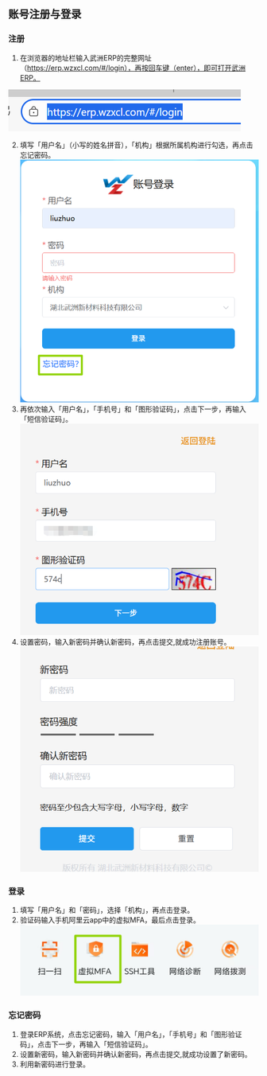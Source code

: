 ## 账号注册与登录
### 注册
 1. 在浏览器的地址栏输入武洲ERP的完整网址（https://erp.wzxcl.com/#/login），再按回车键（enter），即可打开武洲ERP。

 ![图片](/images/question/register.png)

 2. 填写「用户名」（小写的姓名拼音），「机构」根据所属机构进行勾选，再点击<kbd>忘记密码</kbd>。
 ![图片](/images/question/register1.png)
 3. 再依次输入「用户名」，「手机号」和「图形验证码」，点击<kbd>下一步</kbd>，再输入「短信验证码」。
![图片](/images/question/register2.png)
 4. 设置密码，输入新密码并确认新密码，再点击<kbd>提交</kbd>,就成功注册账号。
 ![图片](/images/question/register3.png)
 <!-- 可将网址加入收藏夹或登录时直接输入“ERP” -->
### 登录
1. 填写「用户名」和「密码」，选择「机构」，再点击<kbd>登录</kbd>。
2. 验证码输入手机阿里云app中的虚拟MFA，最后点击<kbd>登录</kbd>。
![图片](/images/question/register4.png)
### 忘记密码
1. 登录ERP系统，点击<kbd>忘记密码</kbd>，输入「用户名」，「手机号」和「图形验证码」，点击<kbd>下一步</kbd>，再输入「短信验证码」。
2. 设置新密码，输入新密码并确认新密码，再点击<kbd>提交</kbd>,就成功设置了新密码。
3. 利用新密码进行登录。